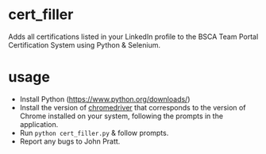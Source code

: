 # cert_filler
Adds all certifications listed in your LinkedIn profile to the BSCA Team Portal Certification System using Python &amp; Selenium.

# usage
- Install Python (https://www.python.org/downloads/)
- Install the version of [chromedriver](https://developer.chrome.com/docs/chromedriver#:~:text=ChromeDriver%20is%20a%20standalone%20server,locally%20or%20remotely%20using%20capabilities.) that corresponds to the version of Chrome installed on your system, following the prompts in the application.
- Run `python cert_filler.py` & follow prompts.
- Report any bugs to John Pratt.

